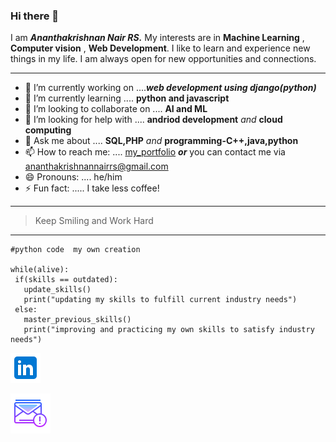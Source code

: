 ### Hi there 👋 

I am ***Ananthakrishnan Nair RS.*** My interests are in **Machine Learning** , **Computer vision** , **Web Development**. I like to learn and experience new things in my life. I am always open for new opportunities and connections. 
***


- 🔭 I’m currently working on ....***web development using django(python)***
- 🌱 I’m currently learning .... **python and javascript**
- 👯 I’m looking to collaborate on .... **AI and ML**
- 🤔 I’m looking for help with .... **andriod development** *and* **cloud computing**
- 💬 Ask me about .... **SQL,PHP** *and* **programming-C++,java,python**
- 📫 How to reach me: .... [my_portfolio](https://akrish4.github.io/online-portfolio/ "online_portfolio") ***or*** you can contact me via ananthakrishnannairrs@gmail.com 
- 😄 Pronouns: .... he/him
- ⚡ Fun fact: ..... I take less coffee!

---

>Keep Smiling and Work Hard

---

 
 
    #python code  my own creation
    
    while(alive):
     if(skills == outdated):
       update_skills()
       print("updating my skills to fulfill current industry needs")
     else:
       master_previous_skills() 
       print("improving and practicing my own skills to satisfy industry needs")
       
       


[![linkedin](https://github.com/akrish4/akrish4/blob/master/1.png)](https://linkedin.com/in/ananthakrishnan-nair-rs-742a05151/)&nbsp;&nbsp;&nbsp;&nbsp;
 
 [![mail](https://github.com/akrish4/akrish4/blob/master/2.png)](mailto:ananthakrishnannairrs@gmail.com)
 
